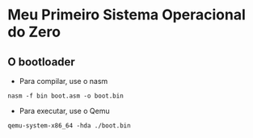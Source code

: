 # Meu Primeiro Sistema Operacional do Zero

## O bootloader
* Para compilar, use o nasm

 `nasm -f bin boot.asm -o boot.bin`
* Para executar, use o Qemu

`qemu-system-x86_64 -hda ./boot.bin `
